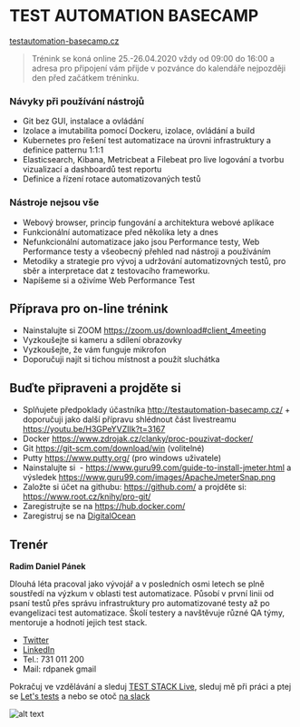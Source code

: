 # TEST AUTOMATION BASECAMP
[testautomation-basecamp.cz](https://www.testautomation-basecamp.cz/)

> Trénink se koná online 25.-26.04.2020 vždy od 09:00 do 16:00 a adresa pro připojení vám přijde v pozvánce do kalendáře nejpozději den před začátkem tréninku.

### Návyky při používání nástrojů
* Git bez GUI, instalace a ovládání
* Izolace a imutabilita pomocí Dockeru, izolace, ovládání a build
* Kubernetes pro řešení test automatizace na úrovni infrastruktury a definice patternu 1:1:1
* Elasticsearch, Kibana, Metricbeat a Filebeat pro live logování a tvorbu vizualizací a dashboardů test reportu
* Definice a řízení rotace automatizovaných testů 

### Nástroje nejsou vše
* Webový browser, princip fungování a architektura webové aplikace
* Funkcionální automatizace před několika lety a dnes
* Nefunkcionální automatizace jako jsou Performance testy, Web Performance testy a všeobecný přehled nad nástroji a používáním
* Metodiky a strategie pro vývoj a udržování automatizovných testů, pro sběr a interpretace dat z testovacího frameworku.
* Napíšeme si a oživíme Web Performance Test

## Příprava pro on-line trénink

* Nainstalujte si ZOOM https://zoom.us/download#client_4meeting
* Vyzkoušejte si kameru a sdílení obrazovky
* Vyzkoušejte, že vám funguje mikrofon
* Doporučuji najít si tichou místnost a použít sluchátka

## Buďte připraveni a projděte si
* Splňujete předpoklady účastníka http://testautomation-basecamp.cz/ + doporučuji jako další přípravu shlédnout část livestreamu https://youtu.be/H3GPeYVZIIk?t=3167
* Docker https://www.zdrojak.cz/clanky/proc-pouzivat-docker/
* Git https://git-scm.com/download/win (volitelné)
* Putty https://www.putty.org/ (pro windows uživatele)
* Nainstalujte si  - https://www.guru99.com/guide-to-install-jmeter.html a výsledek https://www.guru99.com/images/ApacheJmeterSnap.png
* Založte si účet na githubu: https://github.com/ a projděte si:  https://www.root.cz/knihy/pro-git/
* Zaregistrujte se na https://hub.docker.com/
* Zaregistruj se na [DigitalOcean](https://m.do.co/c/d3a11bf7b094)




## Trenér
**Radim Daniel Pánek**

Dlouhá léta pracoval jako vývojář a v posledních osmi letech se plně soustředí na výzkum v oblasti test automatizace. Působí v první linii od psaní testů přes správu infrastruktury pro automatizované testy až po evangelizaci test automatizace. Školí testery a navštěvuje různé QA týmy, mentoruje a hodnotí jejich test stack.

* [Twitter](https://twitter.com/RDPanek)
* [LinkedIn](https://www.linkedin.com/in/rdpanek/) 
* Tel.: 731 011 200
* Mail: rdpanek gmail

Pokračuj ve vzdělávání a sleduj [TEST STACK Live](https://www.youtube.com/c/teststack), sleduj mě při práci a ptej se [Let's tests](https://www.twitch.tv/rdpanek/videos) a nebo se otoč [na slack](http://bit.ly/test-stack)

![alt text](https://www.testautomation-basecamp.cz/tabMini.png "TEST AUTOMATION BASECAMP")
